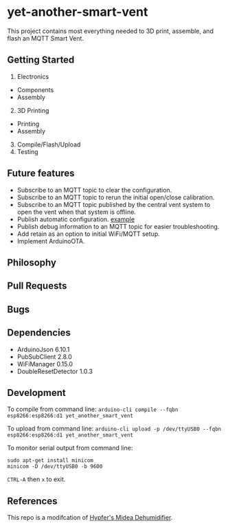 # yet-another-smart-vent

This project contains most everything needed to 3D print, assemble, and flash an MQTT Smart Vent.

## Getting Started
1. Electronics
- Components
- Assembly
2. 3D Printing
- Printing
- Assembly
3. Compile/Flash/Upload
4. Testing 

## Future features
- Subscribe to an MQTT topic to clear the configuration.
- Subscribe to an MQTT topic to rerun the initial open/close calibration.
- Subscribe to an MQTT topic published by the central vent system to open the vent when that system is offline.
- Publish automatic configuration. [example](https://github.com/Hypfer/esp8266-midea-dehumidifier/blob/ff869266c660657da25dc90e801d583ad34b6a8d/src/esp8266-midea-dehumidifier/esp8266-midea-dehumidifier.ino#L270)
- Publish debug information to an MQTT topic for easier troubleshooting.
- Add retain as an option to initial WiFi/MQTT setup.
- Implement ArduinoOTA.

## Philosophy

## Pull Requests

## Bugs

## Dependencies
- ArduinoJson 6.10.1
- PubSubClient 2.8.0
- WiFiManager 0.15.0
- DoubleResetDetector 1.0.3

## Development
To compile from command line:
`arduino-cli compile --fqbn esp8266:esp8266:d1 yet_another_smart_vent`

To upload from command line:
`arduino-cli upload -p /dev/ttyUSB0 --fqbn esp8266:esp8266:d1 yet_another_smart_vent`

To monitor serial output from command line:
```
sudo apt-get install minicom
minicom -D /dev/ttyUSB0 -b 9600
```
`CTRL-A` then  `x` to exit.

## References
This repo is a modifcation of [Hypfer's Midea Dehumidifier](https://github.com/Hypfer/esp8266-midea-dehumidifier).
